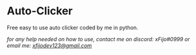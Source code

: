 # Auto-Clicker
Free easy to use auto clicker coded by me in python.


*for any help needed on how to use, contact me on discord: xFijo#0999 or email me: xfijodev123@gmail.com*
